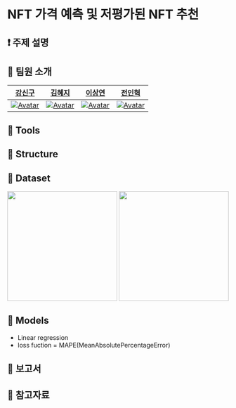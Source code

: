  

# NFT 가격 예측 및 저평가된 NFT 추천


## ❗ 주제 설명


## 👋 팀원 소개
|[강신구](https://github.com/Kang-singu)|[김혜지](https://github.com/h-y-e-j-i)|[이상연](https://github.com/qwedsazxc456)|[전인혁](https://github.com/inhyeokJeon)|
| :-------------------------------------------------------------------------------------------------------------------------------------------------------: | :-----------------------------------------------------------------------------------------------------: | :---------------------------------------------------------------------------------------------------------------------------------------------------: | :----------------------------------------------------------------------------------------------------------------------------------------------------: |
|  [![Avatar](https://user-images.githubusercontent.com/58590260/163955612-1e3c1752-9c68-4cb1-af8f-c99b99625750.jpg)](https://github.com/Kang-singu) | [![Avatar](https://user-images.githubusercontent.com/58590260/163910721-c067c68a-9612-4e70-a464-a4bb84eea97e.jpg)](https://github.com/h-y-e-j-i) | [![Avatar](https://user-images.githubusercontent.com/58590260/163955925-f5609908-6984-412f-8df6-ae490517ddf4.jpg)](https://github.com/qwedsazxc456) | [![Avatar](https://user-images.githubusercontent.com/58590260/163956020-891ce159-3233-469d-a83c-4c0926ec438a.jpg)](https://github.com/inhyeokJeon) |


## 🔨 Tools


## 🏢 Structure

## 📎 Dataset
<img src="https://user-images.githubusercontent.com/58590260/172515236-ec10bba1-3d09-43c0-b1ee-176778970982.png" width=250> <img src="https://user-images.githubusercontent.com/58590260/172515244-88881601-a6bb-4b2d-a617-0d668dbaa561.png" width=250>

## 🏢 Models
- Linear regression  
- loss fuction = MAPE(MeanAbsolutePercentageError)

## 📒 보고서



## 📜 참고자료

